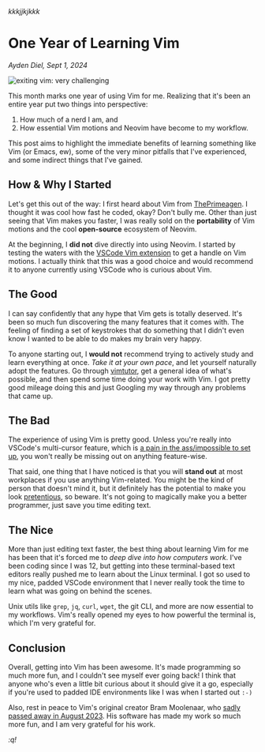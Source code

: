 *kkkjjkjkkk*

# One Year of Learning Vim
_Ayden Diel, Sept 1, 2024_

![exiting vim: very challenging](../images/exit-vim-stackoverflow.png)

This month marks one year of using Vim for me. Realizing that it's been an entire year put two things into perspective:
1. How much of a nerd I am, and
2. How essential Vim motions and Neovim have become to my workflow.

This post aims to highlight the immediate benefits of learning something like Vim (or Emacs, ew), some of the very minor pitfalls that I've experienced, and some indirect things that I've gained.

## How & Why I Started
Let's get this out of the way: I first heard about Vim from [ThePrimeagen](https://x.com/theprimeagen). I thought it was cool how fast he coded, okay? Don't bully me. Other than just seeing that Vim makes you faster, I was really sold on the **portability** of Vim motions and the cool **open-source** ecosystem of Neovim.

At the beginning, I **did not** dive directly into using Neovim. I started by testing the waters with the [VSCode Vim extension](https://github.com/VSCodeVim/Vim) to get a handle on Vim motions. I actually think that this was a good choice and would recommend it to anyone currently using VSCode who is curious about Vim.

## The Good
I can say confidently that any hype that Vim gets is totally deserved. It's been so much fun discovering the many features that it comes with. The feeling of finding a set of keystrokes that do something that I didn't even know I wanted to be able to do makes my brain very happy.

To anyone starting out, I **would not** recommend trying to actively study and learn everything at once. *Take it at your own pace*, and let yourself naturally adopt the features. Go through [vimtutor](https://superuser.com/questions/246487/how-to-use-vimtutor), get a general idea of what's possible, and then spend some time doing your work with Vim. I got pretty good mileage doing this and just Googling my way through any problems that came up.

## The Bad
The experience of using Vim is pretty good. Unless you're really into VSCode's multi-cursor feature, which is [a pain in the ass/impossible to set up](https://stackoverflow.com/questions/11784408/vim-multiline-editing-like-in-sublimetext), you won't really be missing out on anything feature-wise.

That said, one thing that I have noticed is that you will **stand out** at most workplaces if you use anything Vim-related. You might be the kind of person that doesn't mind it, but it definitely has the potential to make you look [pretentious](https://www.reddit.com/r/neovim/comments/11j7swz/vim_users_are_better_programmers/), so beware. It's not going to magically make you a better programmer, just save you time editing text.

## The Nice
More than just editing text faster, the best thing about learning Vim for me has been that it's forced me to *deep dive into how computers work*. I've been coding since I was 12, but getting into these terminal-based text editors really pushed me to learn about the Linux terminal. I got so used to my nice, padded VSCode environment that I never really took the time to learn what was going on behind the scenes.

Unix utils like `grep`, `jq`, `curl`, `wget`, the git CLI, and more are now essential to my workflows. Vim's really opened my eyes to how powerful the terminal is, which I'm very grateful for.

## Conclusion
Overall, getting into Vim has been awesome. It's made programming so much more fun, and I couldn't see myself ever going back! I think that anyone who's even a little bit curious about it should give it a go, especially if you're used to padded IDE environments like I was when I started out `:-)`

Also, rest in peace to Vim's original creator Bram Moolenaar, who [sadly passed away in August 2023](https://groups.google.com/g/vim_announce/c/tWahca9zkt4). His software has made my work so much more fun, and I am very grateful for his work.

*:q!*
